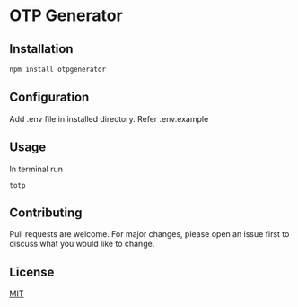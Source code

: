 # OTP Generator

## Installation

```bash
npm install otpgenerator
```
## Configuration
Add .env file in installed directory. Refer .env.example


## Usage
In terminal run
```
totp
```

## Contributing
Pull requests are welcome. For major changes, please open an issue first to discuss what you would like to change.



## License
[MIT](https://choosealicense.com/licenses/mit/)